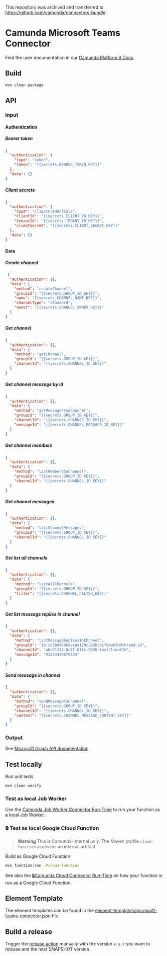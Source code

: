 This repository was archived and transferred to https://github.com/camunda/connectors-bundle.

# Camunda Microsoft Teams Connector

Find the user documentation in our [Camunda Platform 8 Docs](https://docs.camunda.io/docs/components/integration-framework/connectors/out-of-the-box-connectors/available-connectors-overview).

## Build

```bash
mvn clean package
```

## API

### Input

#### Authentication
##### Bearer token

```json
{
  "authentication": {
    "type": "token",
    "token": "{{secrets.BEARER_TOKEN_KEY}}"
  },
  "data": {}
}
```
##### Client secrets
```json
{
  "authentication": {
    "type": "clientCredentials",
    "clientId": "{{secrets.CLIENT_ID_KEY}}",
    "tenantId": "{{secrets.TENANT_ID_KEY}}",
    "clientSecret": "{{secrets.CLIENT_SECRET_KEY}}"
  },
  "data": {}
}
```

#### Data

##### Create channel

```json
 {
  "authentication": {},
  "data": {
    "method": "createChannel",
    "groupId": "{{secrets.GROUP_ID_KEY}}",
    "name": "{{secrets.CHANNEL_NAME_KEY}}",
    "channelType": "standard",
    "owner": "{{secrets.CHANNEL_OWNER_KEY}}"
  }
}
```
##### Get channel

```json
{
  "authentication": {},
  "data": {
    "method": "getChannel",
    "groupId": "{{secrets.GROUP_ID_KEY}}",
    "channelId": "{{secrets.CHANNEL_ID_KEY}}"
  }
}
```
##### Get channel message by id

```json
{
  "authentication": {},
  "data": {
    "method": "getMessageFromChannel",
    "groupId": "{{secrets.GROUP_ID_KEY}}",
    "channelId": "{{secrets.CHANNEL_ID_KEY}}",
    "messageId": "{{secrets.CHANNEL_MESSAGE_ID_KEY}}"
  }
}
```
##### Get channel members

```json
{
  "authentication": {},
  "data": {
    "method": "listMembersInChannel",
    "groupId": "{{secrets.GROUP_ID_KEY}}",
    "channelId": "{{secrets.CHANNEL_ID_KEY}}"
  }
}
```
##### Get channel messages

```json
{
  "authentication": {},
  "data": {
    "method": "listChannelMessages",
    "groupId": "{{secrets.GROUP_ID_KEY}}",
    "channelId": "{{secrets.CHANNEL_ID_KEY}}"
  }
}
```

##### Get list all channels

```json
{
  "authentication": {},
  "data": {
    "method": "listAllChannels",
    "groupId": "{{secrets.GROUP_ID_KEY}}",
    "filter": "{{secrets.CHANNEL_FILTER_KEY}}"
  }
}
```

##### Get list message replies in channel

```json
{
  "authentication": {},
  "data": {
    "method": "listMessageRepliesInChannel",
    "groupId": "19:1c5b01696d2e4a179c292bc9cf04e63b@thread.v2",
    "channelId": "abc01234-0c7f-012c-9876-testClientId",
    "messageId": "01234436675734"
  }
}
```
##### Send message in channel

```json
{
  "authentication": {},
  "data": {
    "method": "sendMessageToChannel",
    "groupId": "{{secrets.GROUP_ID_KEY}}",
    "channelId": "{{secrets.CHANNEL_ID_KEY}}",
    "content": "{{secrets.CHANNEL_MESSAGE_CONTENT_KEY}}"
  }
}
```

### Output

See [Microsoft Graph API documentation](https://learn.microsoft.com/en-us/graph/api/resources/channel?view=graph-rest-1.0)

## Test locally

Run unit tests

```bash
mvn clean verify
```

### Test as local Job Worker

Use the [Camunda Job Worker Connector Run-Time](https://github.com/camunda/connector-framework/tree/main/runtime-job-worker) to run your function as a local Job Worker.

### :lock: Test as local Google Cloud Function

> **Warning**
> This is Camunda-internal only. The Maven profile `cloud-function` accesses an internal artifact.

Build as Google Cloud Function

```bash
mvn function:run -Pcloud-function
```

See also the [:lock:Camunda Cloud Connector Run-Time](https://github.com/camunda/connector-runtime-cloud) on how your function
is run as a Google Cloud Function.

## Element Template

The element templates can be found in the [element-templates/microsoft-teams-connector.json](element-templates/microsoft-teams-connector.json) file.

## Build a release

Trigger the [release action](./.github/workflows/RELEASE.yml) manually with the version `x.y.z` you want to release and the next SNAPSHOT version.
